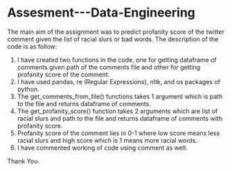 # Assesment---Data-Engineering

The main aim of the assignment was to predict profanity score of the twitter comment given the list of racial slurs or bad words. The description of the code is as follow:
1. I have created two functions in the code, one for getting dataframe of comments given path of the comments file and other for getting profanity score of the comment.
2. I have used pandas, re (Regular Expressions), nltk, and os packages of python.
3. The get_comments_from_file() functions takes 1 argument which is path to the file and returns dataframe of comments.
4. The get_profanity_score() function takes 2 arguments which are list of racial slurs and path to the file and returns dataframe of comments with profanity score.
5. Profanity score of the comment lies in 0-1 where low score means less racial slurs and high score which is 1 means more racial words.
6. I have commented working of code using comment as well.

Thank You.
